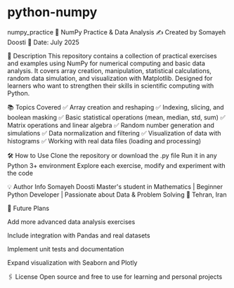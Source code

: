 # python-numpy
numpy_practice
🐍 NumPy Practice & Data Analysis
✍️ Created by Somayeh Doosti
📅 Date: July 2025

📌 Description
This repository contains a collection of practical exercises and examples using NumPy for numerical computing and basic data analysis.
It covers array creation, manipulation, statistical calculations, random data simulation, and visualization with Matplotlib.
Designed for learners who want to strengthen their skills in scientific computing with Python.

📚 Topics Covered
✅ Array creation and reshaping
✅ Indexing, slicing, and boolean masking
✅ Basic statistical operations (mean, median, std, sum)
✅ Matrix operations and linear algebra
✅ Random number generation and simulations
✅ Data normalization and filtering
✅ Visualization of data with histograms
✅ Working with real data files (loading and processing)

🛠️ How to Use
Clone the repository or download the .py file
Run it in any Python 3+ environment
Explore each exercise, modify and experiment with the code

💡 Author Info
Somayeh Doosti
Master's student in Mathematics | Beginner Python Developer | Passionate about Data & Problem Solving
📍 Tehran, Iran

🚀 Future Plans

Add more advanced data analysis exercises

Include integration with Pandas and real datasets

Implement unit tests and documentation

Expand visualization with Seaborn and Plotly

🖇️ License
Open source and free to use for learning and personal projects

